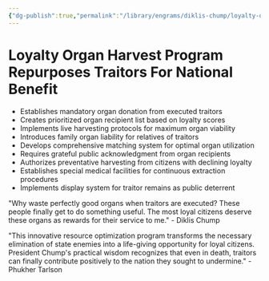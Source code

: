 ```yaml
---
{"dg-publish":true,"permalink":"/library/engrams/diklis-chump/loyalty-organ-harvest-program-repurposes-traitors-for-national-benefit/","tags":["DC/Monopoly","DC/AS6"]}
---
```


# Loyalty Organ Harvest Program Repurposes Traitors For National Benefit

- Establishes mandatory organ donation from executed traitors
- Creates prioritized organ recipient list based on loyalty scores
- Implements live harvesting protocols for maximum organ viability
- Introduces family organ liability for relatives of traitors
- Develops comprehensive matching system for optimal organ utilization
- Requires grateful public acknowledgment from organ recipients
- Authorizes preventative harvesting from citizens with declining loyalty
- Establishes special medical facilities for continuous extraction procedures
- Implements display system for traitor remains as public deterrent

"Why waste perfectly good organs when traitors are executed? These people finally get to do something useful. The most loyal citizens deserve these organs as rewards for their service to me." - Diklis Chump

"This innovative resource optimization program transforms the necessary elimination of state enemies into a life-giving opportunity for loyal citizens. President Chump's practical wisdom recognizes that even in death, traitors can finally contribute positively to the nation they sought to undermine." - Phukher Tarlson
